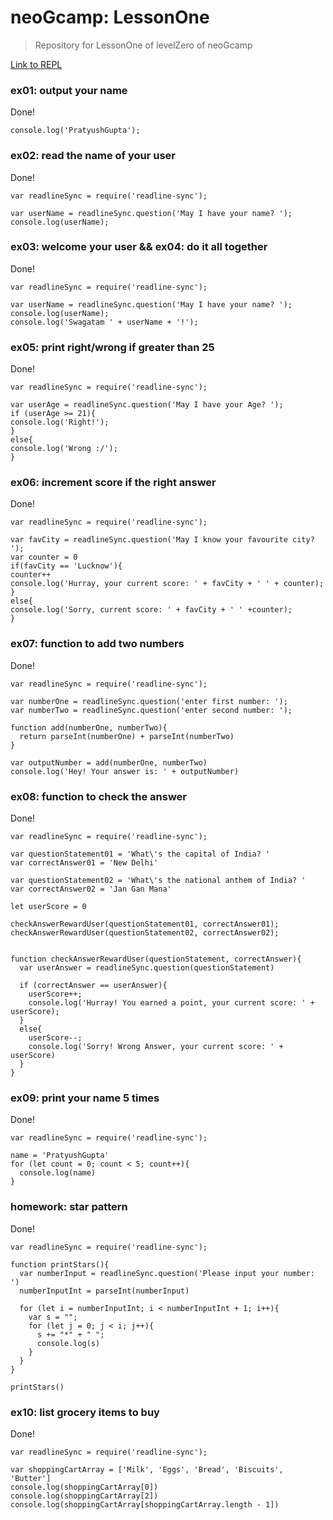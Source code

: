 # neoGcamp: LessonOne
> Repository for LessonOne of levelZero of neoGcamp

[Link to REPL](https:replit.com/@PratyushGupta2/LessonOne#index.js)

### ex01: output your name

Done!

```node
console.log('PratyushGupta');
```

### ex02: read the name of your user

Done!

```node
var readlineSync = require('readline-sync');

var userName = readlineSync.question('May I have your name? ');
console.log(userName);
```

### ex03: welcome your user && ex04: do it all together

Done!

```node
var readlineSync = require('readline-sync');

var userName = readlineSync.question('May I have your name? ');
console.log(userName);
console.log('Swagatam ' + userName + '!');
```

### ex05: print right/wrong if greater than 25

Done!

```node
var readlineSync = require('readline-sync');

var userAge = readlineSync.question('May I have your Age? ');
if (userAge >= 21){
console.log('Right!');
}
else{
console.log('Wrong :/');
}
```

### ex06: increment score if the right answer

Done!

```node
var readlineSync = require('readline-sync');

var favCity = readlineSync.question('May I know your favourite city? ');
var counter = 0
if(favCity == 'Lucknow'){
counter++
console.log('Hurray, your current score: ' + favCity + ' ' + counter);
}
else{
console.log('Sorry, current score: ' + favCity + ' ' +counter);
}
```

### ex07: function to add two numbers

Done!

```node
var readlineSync = require('readline-sync');

var numberOne = readlineSync.question('enter first number: ');
var numberTwo = readlineSync.question('enter second number: ');

function add(numberOne, numberTwo){
  return parseInt(numberOne) + parseInt(numberTwo)
}

var outputNumber = add(numberOne, numberTwo)
console.log('Hey! Your answer is: ' + outputNumber)
```

### ex08: function to check the answer

Done!

```node
var readlineSync = require('readline-sync');

var questionStatement01 = 'What\'s the capital of India? '
var correctAnswer01 = 'New Delhi'

var questionStatement02 = 'What\'s the national anthem of India? '
var correctAnswer02 = 'Jan Gan Mana'

let userScore = 0

checkAnswerRewardUser(questionStatement01, correctAnswer01);
checkAnswerRewardUser(questionStatement02, correctAnswer02);


function checkAnswerRewardUser(questionStatement, correctAnswer){
  var userAnswer = readlineSync.question(questionStatement)
                                           
  if (correctAnswer == userAnswer){
    userScore++;
    console.log('Hurray! You earned a point, your current score: ' + userScore);
  }
  else{
    userScore--;
    console.log('Sorry! Wrong Answer, your current score: ' + userScore)
  }
}
```

### ex09: print your name 5 times

Done!

```node
var readlineSync = require('readline-sync');

name = 'PratyushGupta'
for (let count = 0; count < 5; count++){
  console.log(name)
}
```

### homework: star pattern

Done!

```node
var readlineSync = require('readline-sync');

function printStars(){
  var numberInput = readlineSync.question('Please input your number: ')
  numberInputInt = parseInt(numberInput)
  
  for (let i = numberInputInt; i < numberInputInt + 1; i++){
    var s = "";
    for (let j = 0; j < i; j++){
      s += "*" + " ";
      console.log(s)
    }
  }
}

printStars()
```

### ex10: list grocery items to buy

Done!

```node
var readlineSync = require('readline-sync');

var shoppingCartArray = ['Milk', 'Eggs', 'Bread', 'Biscuits', 'Butter']
console.log(shoppingCartArray[0])
console.log(shoppingCartArray[2])
console.log(shoppingCartArray[shoppingCartArray.length - 1])
```